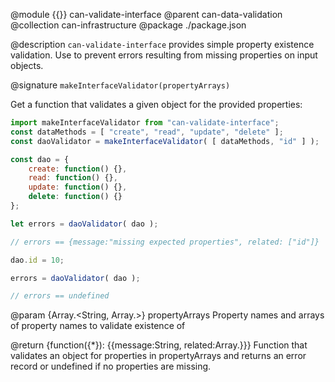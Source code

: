 @module {{}} can-validate-interface
@parent can-data-validation
@collection can-infrastructure
@package ./package.json

@description `can-validate-interface` provides simple property existence validation. Use to prevent errors resulting
from missing properties on input objects.


@signature `makeInterfaceValidator(propertyArrays)`

Get a function that validates a given object for the provided properties:

```js
import makeInterfaceValidator from "can-validate-interface";
const dataMethods = [ "create", "read", "update", "delete" ];
const daoValidator = makeInterfaceValidator( [ dataMethods, "id" ] );

const dao = {
	create: function() {},
	read: function() {},
	update: function() {},
	delete: function() {}
};

let errors = daoValidator( dao );

// errors == {message:"missing expected properties", related: ["id"]}

dao.id = 10;

errors = daoValidator( dao );

// errors == undefined
```

@param {Array.<String, Array.<String>>} propertyArrays Property names and arrays of property names to validate existence of

@return {function({*}): {{message:String, related:Array.<String>}}} Function that validates an object for properties in propertyArrays and returns an error record or undefined if no properties are missing.
